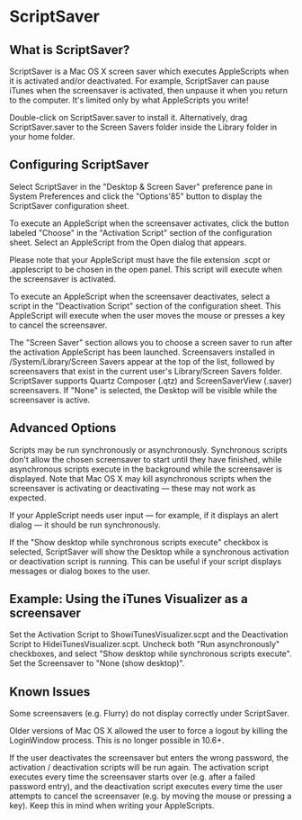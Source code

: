 # ScriptSaver

## What is ScriptSaver?

ScriptSaver is a Mac OS X screen saver which executes AppleScripts when it is activated and/or deactivated. For example, ScriptSaver can pause iTunes when the screensaver is activated, then unpause it when you return to the computer. It's limited only by what AppleScripts you write!

Double-click on ScriptSaver.saver to install it. Alternatively, drag ScriptSaver.saver to the Screen Savers folder inside the Library folder in your home folder.

## Configuring ScriptSaver
Select ScriptSaver in the "Desktop & Screen Saver" preference pane in System Preferences and click the "Options\'85" button to display the ScriptSaver configuration sheet.

To execute an AppleScript when the screensaver activates, click the button labeled "Choose" in the "Activation Script" section of the configuration sheet. Select an AppleScript from the Open dialog that appears.

Please note that your AppleScript must have the file extension .scpt or .applescript to be chosen in the open panel. 
This script will execute when the screensaver is activated.

To execute an AppleScript when the screensaver deactivates, select a script in the "Deactivation Script" section of the configuration sheet. This AppleScript will execute when the user moves the mouse or presses a key to cancel the screensaver.

The "Screen Saver" section allows you to choose a screen saver to run after the activation AppleScript has been launched. Screensavers installed in /System/Library/Screen Savers appear at the top of the list, followed by screensavers that exist in the current user's Library/Screen Savers folder. ScriptSaver supports Quartz Composer (.qtz) and ScreenSaverView (.saver) screensavers. If "None" is selected, the Desktop will be visible while the screensaver is active.

## Advanced Options
Scripts may be run synchronously or asynchronously. Synchronous scripts don't allow the chosen screensaver to start until they have finished, while asynchronous scripts execute in the background while the screensaver is displayed. Note that Mac OS X may kill asynchronous scripts when the screensaver is activating or deactivating — these may not work as expected.

If your AppleScript needs user input — for example, if it displays an alert dialog — it should be run synchronously.

If the "Show desktop while synchronous scripts execute" checkbox is selected, ScriptSaver will show the Desktop while a synchronous activation or deactivation script is running. This can be useful if your script displays messages or dialog boxes to the user.

## Example: Using the iTunes Visualizer as a screensaver
Set the Activation Script to ShowiTunesVisualizer.scpt and the Deactivation Script to HideiTunesVisualizer.scpt. Uncheck both "Run asynchronously" checkboxes, and select "Show desktop while synchronous scripts execute". Set the Screensaver to "None (show desktop)".

## Known Issues
Some screensavers (e.g. Flurry) do not display correctly under ScriptSaver.

Older versions of Mac OS X allowed the user to force a logout by killing the LoginWindow process. This is no longer possible in 10.6+.

If the user deactivates the screensaver but enters the wrong password, the activation / deactivation scripts will be run again. The activation script executes every time the screensaver starts over (e.g. after a failed password entry), and the deactivation script executes every time the user attempts to cancel the screensaver (e.g. by moving the mouse or pressing a key). Keep this in mind when writing your AppleScripts.